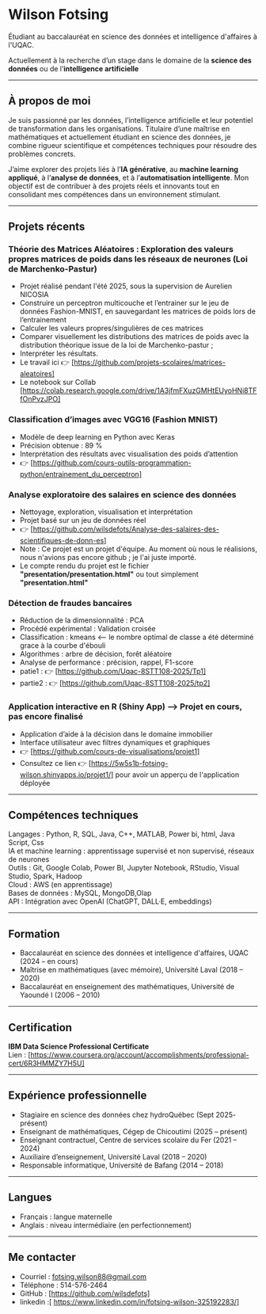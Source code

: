 # Wilson Fotsing

Étudiant au baccalauréat en science des données et intelligence d'affaires à l'UQAC.  
  
Actuellement à la recherche d’un stage  dans le domaine de la **science des données** ou de l’**intelligence artificielle**

---

## À propos de moi

Je suis passionné par les données, l’intelligence artificielle et leur potentiel de transformation dans les organisations. Titulaire d’une maîtrise en mathématiques et actuellement étudiant en science des données, je combine rigueur scientifique et compétences techniques pour résoudre des problèmes concrets.

J’aime explorer des projets liés à l’**IA générative**, au **machine learning appliqué**, à l’**analyse de données**, et à l’**automatisation intelligente**. Mon objectif est de contribuer à des projets réels et innovants tout en consolidant mes compétences dans un environnement stimulant.

---

## Projets récents

### Théorie des Matrices Aléatoires : Exploration des valeurs propres matrices de poids dans les réseaux de neurones (Loi de Marchenko-Pastur)
- Projet réalisé pendant l'été 2025, sous la supervision de Aurelien NICOSIA
- Construire un perceptron multicouche et l’entrainer sur le jeu de données Fashion-MNIST, en sauvegardant les matrices de poids lors de l’entrainement
- Calculer les valeurs propres/singulières de ces matrices
- Comparer visuellement les distributions des matrices de poids avec la distribution théorique issue de la loi de Marchenko-pastur ;
- Interpréter les résultats.
- Le travail ici 👉 [https://github.com/projets-scolaires/matrices-aleatoires]
- Le notebook sur Collab [https://colab.research.google.com/drive/1A3jfmFXuzGMHtEUyoHNi8TFfOnPvzJPO]

  
### Classification d’images avec VGG16 (Fashion MNIST) 
- Modèle de deep learning en Python avec Keras
- Précision obtenue : 89 %
- Interprétation des résultats avec visualisation des poids d’attention
- 👉 [https://github.com/cours-outils-programmation-python/entrainement_du_perceptron]

### Analyse exploratoire des salaires en science des données
- Nettoyage, exploration, visualisation et interprétation
- Projet basé sur un jeu de données réel
- 👉 [https://github.com/wilsdefots/Analyse-des-salaires-des-scientifiques-de-donn-es]
- Note : Ce projet est un projet d'équipe. Au moment où nous le réalisions, nous n'avions pas encore github ; je l'ai juste importé.
- Le compte rendu du projet est le fichier **"presentation/presentation.html"** ou tout simplement  **"presentation.html"**

### Détection de fraudes bancaires 
- Réduction de la dimensionnalité : PCA
- Procédé expérimental : Validation croisée
- Classification : kmeans <-- le nombre optimal de classe a été déterminé grace à la courbe d'ébouli
- Algorithmes : arbre de décision, forêt aléatoire 
- Analyse de performance : précision, rappel, F1-score
- patie1 :   👉 [https://github.com/Uqac-8STT108-2025/Tp1]
- partie2 :  👉  [https://github.com/Uqac-8STT108-2025/tp2]

### Application interactive en R (Shiny App) --> Projet en cours, pas encore finalisé 
- Application d’aide à la décision dans le domaine immobilier
- Interface utilisateur avec filtres dynamiques et graphiques
- 👉 [https://github.com/cours-de-visualisations/projet1]
- Consultez ce lien 👉 [https://5w5s1b-fotsing-wilson.shinyapps.io/projet1/] pour avoir un apperçu de l'application déployée

---

## Compétences techniques

Langages : Python, R, SQL, Java, C++, MATLAB, Power bi, html, Java Script, Css  
IA et machine learning : apprentissage supervisé et non supervisé, réseaux de neurones  
Outils : Git, Google Colab, Power BI, Jupyter Notebook, RStudio, Visual Studio, Spark, Hadoop  
Cloud : AWS (en apprentissage)  
Bases de données : MySQL, MongoDB,Olap  
API : Intégration avec OpenAI (ChatGPT, DALL·E, embeddings)  


---

## Formation

- Baccalauréat en science des données et intelligence d'affaires, UQAC (2024 – en cours)  
- Maîtrise en mathématiques (avec mémoire), Université Laval (2018 – 2020)  
- Baccalauréat en enseignement des mathématiques, Université de Yaoundé I (2006 – 2010)

---

## Certification

**IBM Data Science Professional Certificate**  
Lien : [https://www.coursera.org/account/accomplishments/professional-cert/6R3HMMZY7H5U]

---

## Expérience professionnelle

- Stagiaire en science des données chez hydroQuébec (Sept 2025- présent)
- Enseignant de mathématiques, Cégep de Chicoutimi (2025 – présent)  
- Enseignant contractuel, Centre de services scolaire du Fer (2021 – 2024)  
- Auxiliaire d’enseignement, Université Laval (2018 – 2020)  
- Responsable informatique, Université de Bafang (2014 – 2018)

---

## Langues

- Français : langue maternelle  
- Anglais : niveau intermédiaire (en perfectionnement)

---

## Me contacter

- Courriel : fotsing.wilson88@gmail.com  
- Téléphone : 514-576-2464  
- GitHub : [https://github.com/wilsdefots]
- linkedin :[ https://www.linkedin.com/in/fotsing-wilson-325192283/]
